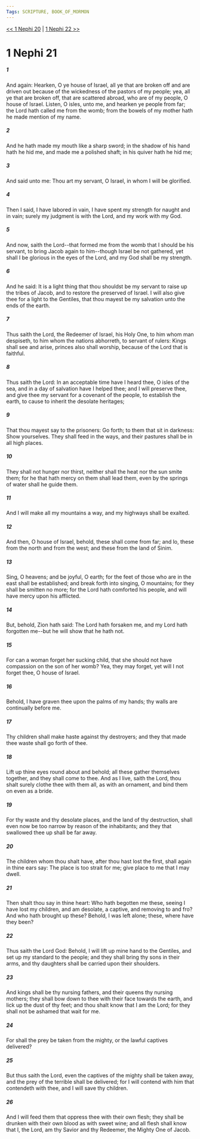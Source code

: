 ```yaml
---
Tags: SCRIPTURE, BOOK_OF_MORMON
---
```


[<< 1 Nephi 20](BOOK_OF_MORMON/01_1_Nephi/1_Nephi_20.md) | [1 Nephi 22 >>](BOOK_OF_MORMON/01_1_Nephi/1_Nephi_22.md)

# 1 Nephi 21

##### 1

And again: Hearken, O ye house of Israel, all ye that are broken off and are driven out because of the wickedness of the pastors of my people; yea, all ye that are broken off, that are scattered abroad, who are of my people, O house of Israel. Listen, O isles, unto me, and hearken ye people from far; the Lord hath called me from the womb; from the bowels of my mother hath he made mention of my name.

##### 2

And he hath made my mouth like a sharp sword; in the shadow of his hand hath he hid me, and made me a polished shaft; in his quiver hath he hid me;

##### 3

And said unto me: Thou art my servant, O Israel, in whom I will be glorified.

##### 4

Then I said, I have labored in vain, I have spent my strength for naught and in vain; surely my judgment is with the Lord, and my work with my God.

##### 5

And now, saith the Lord--that formed me from the womb that I should be his servant, to bring Jacob again to him--though Israel be not gathered, yet shall I be glorious in the eyes of the Lord, and my God shall be my strength.

##### 6

And he said: It is a light thing that thou shouldst be my servant to raise up the tribes of Jacob, and to restore the preserved of Israel. I will also give thee for a light to the Gentiles, that thou mayest be my salvation unto the ends of the earth.

##### 7

Thus saith the Lord, the Redeemer of Israel, his Holy One, to him whom man despiseth, to him whom the nations abhorreth, to servant of rulers: Kings shall see and arise, princes also shall worship, because of the Lord that is faithful.

##### 8

Thus saith the Lord: In an acceptable time have I heard thee, O isles of the sea, and in a day of salvation have I helped thee; and I will preserve thee, and give thee my servant for a covenant of the people, to establish the earth, to cause to inherit the desolate heritages;

##### 9

That thou mayest say to the prisoners: Go forth; to them that sit in darkness: Show yourselves. They shall feed in the ways, and their pastures shall be in all high places.

##### 10

They shall not hunger nor thirst, neither shall the heat nor the sun smite them; for he that hath mercy on them shall lead them, even by the springs of water shall he guide them.

##### 11

And I will make all my mountains a way, and my highways shall be exalted.

##### 12

And then, O house of Israel, behold, these shall come from far; and lo, these from the north and from the west; and these from the land of Sinim.

##### 13

Sing, O heavens; and be joyful, O earth; for the feet of those who are in the east shall be established; and break forth into singing, O mountains; for they shall be smitten no more; for the Lord hath comforted his people, and will have mercy upon his afflicted.

##### 14

But, behold, Zion hath said: The Lord hath forsaken me, and my Lord hath forgotten me--but he will show that he hath not.

##### 15

For can a woman forget her sucking child, that she should not have compassion on the son of her womb? Yea, they may forget, yet will I not forget thee, O house of Israel.

##### 16

Behold, I have graven thee upon the palms of my hands; thy walls are continually before me.

##### 17

Thy children shall make haste against thy destroyers; and they that made thee waste shall go forth of thee.

##### 18

Lift up thine eyes round about and behold; all these gather themselves together, and they shall come to thee. And as I live, saith the Lord, thou shalt surely clothe thee with them all, as with an ornament, and bind them on even as a bride.

##### 19

For thy waste and thy desolate places, and the land of thy destruction, shall even now be too narrow by reason of the inhabitants; and they that swallowed thee up shall be far away.

##### 20

The children whom thou shalt have, after thou hast lost the first, shall again in thine ears say: The place is too strait for me; give place to me that I may dwell.

##### 21

Then shalt thou say in thine heart: Who hath begotten me these, seeing I have lost my children, and am desolate, a captive, and removing to and fro? And who hath brought up these? Behold, I was left alone; these, where have they been?

##### 22

Thus saith the Lord God: Behold, I will lift up mine hand to the Gentiles, and set up my standard to the people; and they shall bring thy sons in their arms, and thy daughters shall be carried upon their shoulders.

##### 23

And kings shall be thy nursing fathers, and their queens thy nursing mothers; they shall bow down to thee with their face towards the earth, and lick up the dust of thy feet; and thou shalt know that I am the Lord; for they shall not be ashamed that wait for me.

##### 24

For shall the prey be taken from the mighty, or the lawful captives delivered?

##### 25

But thus saith the Lord, even the captives of the mighty shall be taken away, and the prey of the terrible shall be delivered; for I will contend with him that contendeth with thee, and I will save thy children.

##### 26

And I will feed them that oppress thee with their own flesh; they shall be drunken with their own blood as with sweet wine; and all flesh shall know that I, the Lord, am thy Savior and thy Redeemer, the Mighty One of Jacob.

